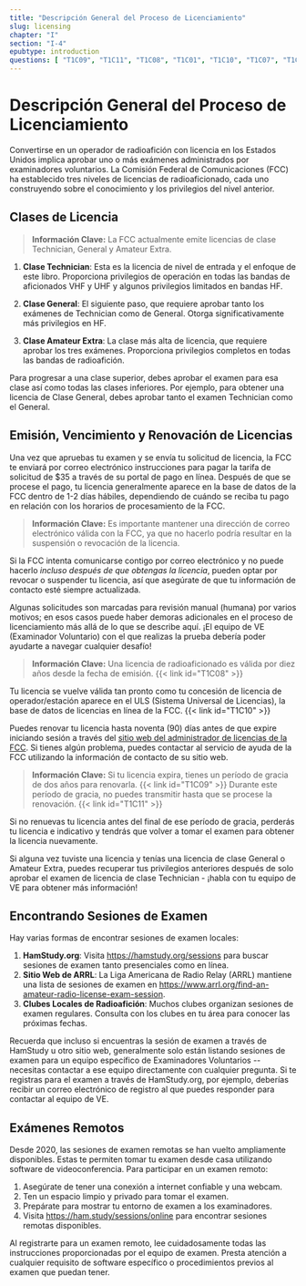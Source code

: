 ```yaml
---
title: "Descripción General del Proceso de Licenciamiento"
slug: licensing
chapter: "I"
section: "I-4"
epubtype: introduction
questions: [ "T1C09", "T1C11", "T1C08", "T1C01", "T1C10", "T1C07", "T1C04" ]
---
```


# Descripción General del Proceso de Licenciamiento

Convertirse en un operador de radioafición con licencia en los Estados Unidos implica aprobar uno o más exámenes administrados por examinadores voluntarios. La Comisión Federal de Comunicaciones (FCC) ha establecido tres niveles de licencias de radioaficionado, cada uno construyendo sobre el conocimiento y los privilegios del nivel anterior.

## Clases de Licencia

> **Información Clave:** La FCC actualmente emite licencias de clase Technician, General y Amateur Extra.

1. **Clase Technician**: Esta es la licencia de nivel de entrada y el enfoque de este libro. Proporciona privilegios de operación en todas las bandas de aficionados VHF y UHF y algunos privilegios limitados en bandas HF.

2. **Clase General**: El siguiente paso, que requiere aprobar tanto los exámenes de Technician como de General. Otorga significativamente más privilegios en HF.

3. **Clase Amateur Extra**: La clase más alta de licencia, que requiere aprobar los tres exámenes. Proporciona privilegios completos en todas las bandas de radioafición.

Para progresar a una clase superior, debes aprobar el examen para esa clase así como todas las clases inferiores. Por ejemplo, para obtener una licencia de Clase General, debes aprobar tanto el examen Technician como el General.

## Emisión, Vencimiento y Renovación de Licencias

Una vez que apruebas tu examen y se envía tu solicitud de licencia, la FCC te enviará por correo electrónico instrucciones para pagar la tarifa de solicitud de $35 a través de su portal de pago en línea. Después de que se procese el pago, tu licencia generalmente aparece en la base de datos de la FCC dentro de 1-2 días hábiles, dependiendo de cuándo se reciba tu pago en relación con los horarios de procesamiento de la FCC.

> **Información Clave:** Es importante mantener una dirección de correo electrónico válida con la FCC, ya que no hacerlo podría resultar en la suspensión o revocación de la licencia.

Si la FCC intenta comunicarse contigo por correo electrónico y no puede hacerlo *incluso después de que obtengas la licencia*, pueden optar por revocar o suspender tu licencia, así que asegúrate de que tu información de contacto esté siempre actualizada.

Algunas solicitudes son marcadas para revisión manual (humana) por varios motivos; en esos casos puede haber demoras adicionales en el proceso de licenciamiento más allá de lo que se describe aquí. ¡El equipo de VE (Examinador Voluntario) con el que realizas la prueba debería poder ayudarte a navegar cualquier desafío!

> **Información Clave:** Una licencia de radioaficionado es válida por diez años desde la fecha de emisión. {{< link id="T1C08" >}}

Tu licencia se vuelve válida tan pronto como tu concesión de licencia de operador/estación aparece en el ULS (Sistema Universal de Licencias), la base de datos de licencias en línea de la FCC. {{< link id="T1C10" >}}

Puedes renovar tu licencia hasta noventa (90) días antes de que expire iniciando sesión a través del [sitio web del administrador de licencias de la FCC](https://hamstudy.org/l/licMgr). Si tienes algún problema, puedes contactar al servicio de ayuda de la FCC utilizando la información de contacto de su sitio web.

> **Información Clave:** Si tu licencia expira, tienes un período de gracia de dos años para renovarla. {{< link id="T1C09" >}} Durante este período de gracia, no puedes transmitir hasta que se procese la renovación. {{< link id="T1C11" >}}

Si no renuevas tu licencia antes del final de ese período de gracia, perderás tu licencia e indicativo y tendrás que volver a tomar el examen para obtener la licencia nuevamente.

Si alguna vez tuviste una licencia y tenías una licencia de clase General o Amateur Extra, puedes recuperar tus privilegios anteriores después de solo aprobar el examen de licencia de clase Technician - ¡habla con tu equipo de VE para obtener más información!

## Encontrando Sesiones de Examen

Hay varias formas de encontrar sesiones de examen locales:

1. **HamStudy.org**: Visita https://hamstudy.org/sessions para buscar sesiones de examen tanto presenciales como en línea.
2. **Sitio Web de ARRL**: La Liga Americana de Radio Relay (ARRL) mantiene una lista de sesiones de examen en https://www.arrl.org/find-an-amateur-radio-license-exam-session.
3. **Clubes Locales de Radioafición**: Muchos clubes organizan sesiones de examen regulares. Consulta con los clubes en tu área para conocer las próximas fechas.

Recuerda que incluso si encuentras la sesión de examen a través de HamStudy u otro sitio web, generalmente solo están listando sesiones de examen para un equipo específico de Examinadores Voluntarios -- necesitas contactar a ese equipo directamente con cualquier pregunta. Si te registras para el examen a través de HamStudy.org, por ejemplo, deberías recibir un correo electrónico de registro al que puedes responder para contactar al equipo de VE.

## Exámenes Remotos

Desde 2020, las sesiones de examen remotas se han vuelto ampliamente disponibles. Estas te permiten tomar tu examen desde casa utilizando software de videoconferencia. Para participar en un examen remoto:

1. Asegúrate de tener una conexión a internet confiable y una webcam.
2. Ten un espacio limpio y privado para tomar el examen.
3. Prepárate para mostrar tu entorno de examen a los examinadores.
4. Visita https://ham.study/sessions/online para encontrar sesiones remotas disponibles.

Al registrarte para un examen remoto, lee cuidadosamente todas las instrucciones proporcionadas por el equipo de examen. Presta atención a cualquier requisito de software específico o procedimientos previos al examen que puedan tener.

<div class="footer-text"></div>